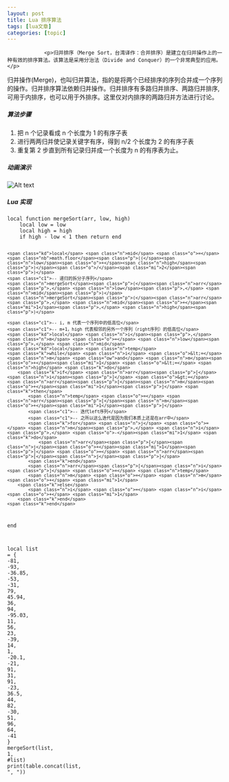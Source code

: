 ```yaml
---
layout: post
title: Lua 排序算法  
tags: [lua文章]
categories: [topic]
---
```



                
                

				<p>归并排序（Merge Sort，台湾译作：合并排序）是建立在归并操作上的一种有效的排序算法。该算法是采用分治法（Divide and Conquer）的一个非常典型的应用。</p>

<p>归并操作(Merge)，也叫归并算法，指的是将两个已经排序的序列合并成一个序列的操作。归并排序算法依赖归并操作。归并排序有多路归并排序、两路归并排序, 可用于内排序，也可以用于外排序。这里仅对内排序的两路归并方法进行讨论。</p>

<h5 id="算法步骤">算法步骤</h5>

<ol>
  <li>把 n 个记录看成 n 个长度为 1 的有序子表</li>
  <li>进行两两归并使记录关键字有序，得到 n/2 个长度为 2 的有序子表</li>
  <li>重复第 2 步直到所有记录归并成一个长度为 n 的有序表为止。</li>
</ol>

<h5 id="动画演示">动画演示</h5>

<p><img src="https://ms2008.github.io/img/in-post/sort/Merge-sort-example-300px.gif" alt="Alt text"></p>

<h5 id="lua-实现">Lua 实现</h5>

<div class="language-lua highlighter-rouge"><div class="highlight"><pre class="highlight"><code><span class="kd">local</span> <span class="k">function</span> <span class="nf">mergeSort</span><span class="p">(</span><span class="n">arr</span><span class="p">,</span> <span class="n">low</span><span class="p">,</span> <span class="n">high</span><span class="p">)</span>
    <span class="kd">local</span> <span class="n">low</span> <span class="o">=</span> <span class="n">low</span>
    <span class="kd">local</span> <span class="n">high</span> <span class="o">=</span> <span class="n">high</span>
    <span class="k">if</span> <span class="n">high</span> <span class="o">-</span> <span class="n">low</span> <span class="o">&lt;</span> <span class="mi">1</span> <span class="k">then</span> <span class="k">return</span> <span class="k">end</span>

    <span class="kd">local</span> <span class="n">mid</span> <span class="o">=</span> <span class="nb">math.floor</span><span class="p">((</span><span class="n">low</span><span class="o">+</span><span class="n">high</span><span class="p">)</span><span class="o">/</span><span class="mi">2</span><span class="p">)</span>
    <span class="c1">-- 递归的拆分子序列</span>
    <span class="n">mergeSort</span><span class="p">(</span><span class="n">arr</span><span class="p">,</span> <span class="n">low</span><span class="p">,</span> <span class="n">mid</span><span class="p">)</span>
    <span class="n">mergeSort</span><span class="p">(</span><span class="n">arr</span><span class="p">,</span> <span class="n">mid</span><span class="o">+</span><span class="mi">1</span><span class="p">,</span> <span class="n">high</span><span class="p">)</span>

    <span class="c1">-- i, m 代表一个序列中的低高位</span>
    <span class="c1">-- m+1，high 代表相邻的另外一个序列（right序列）的低高位</span>
    <span class="kd">local</span> <span class="n">i</span><span class="p">,</span> <span class="n">m</span> <span class="o">=</span> <span class="n">low</span><span class="p">,</span> <span class="n">mid</span>
    <span class="kd">local</span> <span class="n">temp</span>
    <span class="k">while</span> <span class="n">i</span> <span class="o">&lt;=</span> <span class="n">m</span> <span class="ow">and</span> <span class="n">m</span><span class="o">+</span><span class="mi">1</span> <span class="o">&lt;=</span> <span class="n">high</span> <span class="k">do</span>
        <span class="k">if</span> <span class="n">arr</span><span class="p">[</span><span class="n">i</span><span class="p">]</span> <span class="o">&gt;=</span> <span class="n">arr</span><span class="p">[</span><span class="n">m</span><span class="o">+</span><span class="mi">1</span><span class="p">]</span> <span class="k">then</span>
            <span class="n">temp</span> <span class="o">=</span> <span class="n">arr</span><span class="p">[</span><span class="n">m</span><span class="o">+</span><span class="mi">1</span><span class="p">]</span>
            <span class="c1">-- 迭代left序列</span>
            <span class="c1">-- 之所以这么迭代是因为我们本质上还是在arr中</span>
            <span class="k">for</span> <span class="n">j</span> <span class="o">=</span> <span class="n">m</span><span class="p">,</span> <span class="n">i</span><span class="p">,</span> <span class="o">-</span><span class="mi">1</span> <span class="k">do</span>
                <span class="n">arr</span><span class="p">[</span><span class="n">j</span><span class="o">+</span><span class="mi">1</span><span class="p">]</span> <span class="o">=</span> <span class="n">arr</span><span class="p">[</span><span class="n">j</span><span class="p">]</span>
            <span class="k">end</span>
            <span class="n">arr</span><span class="p">[</span><span class="n">i</span><span class="p">]</span> <span class="o">=</span> <span class="n">temp</span>
            <span class="n">m</span> <span class="o">=</span> <span class="n">m</span> <span class="o">+</span> <span class="mi">1</span>
        <span class="k">else</span>
            <span class="n">i</span> <span class="o">=</span> <span class="n">i</span> <span class="o">+</span> <span class="mi">1</span>
        <span class="k">end</span>
    <span class="k">end</span>
<span class="k">end</span>

<span class="kd">local</span> <span class="n">list</span> <span class="o">=</span> <span class="p">{</span>
    <span class="o">-</span><span class="mi">81</span><span class="p">,</span> <span class="o">-</span><span class="mi">93</span><span class="p">,</span> <span class="o">-</span><span class="mi">36</span><span class="p">.</span><span class="mi">85</span><span class="p">,</span> <span class="o">-</span><span class="mi">53</span><span class="p">,</span> <span class="o">-</span><span class="mi">31</span><span class="p">,</span> <span class="mi">79</span><span class="p">,</span> <span class="mi">45</span><span class="p">.</span><span class="mi">94</span><span class="p">,</span> <span class="mi">36</span><span class="p">,</span> <span class="mi">94</span><span class="p">,</span> <span class="o">-</span><span class="mi">95</span><span class="p">.</span><span class="mi">03</span><span class="p">,</span> <span class="mi">11</span><span class="p">,</span> <span class="mi">56</span><span class="p">,</span> <span class="mi">23</span><span class="p">,</span> <span class="o">-</span><span class="mi">39</span><span class="p">,</span>
    <span class="mi">14</span><span class="p">,</span> <span class="mi">1</span><span class="p">,</span> <span class="o">-</span><span class="mi">20</span><span class="p">.</span><span class="mi">1</span><span class="p">,</span> <span class="o">-</span><span class="mi">21</span><span class="p">,</span> <span class="mi">91</span><span class="p">,</span> <span class="mi">31</span><span class="p">,</span> <span class="mi">91</span><span class="p">,</span> <span class="o">-</span><span class="mi">23</span><span class="p">,</span> <span class="mi">36</span><span class="p">.</span><span class="mi">5</span><span class="p">,</span> <span class="mi">44</span><span class="p">,</span> <span class="mi">82</span><span class="p">,</span> <span class="o">-</span><span class="mi">30</span><span class="p">,</span> <span class="mi">51</span><span class="p">,</span> <span class="mi">96</span><span class="p">,</span> <span class="mi">64</span><span class="p">,</span> <span class="o">-</span><span class="mi">41</span>
<span class="p">}</span>
<span class="n">mergeSort</span><span class="p">(</span><span class="n">list</span><span class="p">,</span> <span class="mi">1</span><span class="p">,</span> <span class="o">#</span><span class="n">list</span><span class="p">)</span>
<span class="nb">print</span><span class="p">(</span><span class="nb">table.concat</span><span class="p">(</span><span class="n">list</span><span class="p">,</span> <span class="s2">", "</span><span class="p">))</span>
</code></pre></div></div>